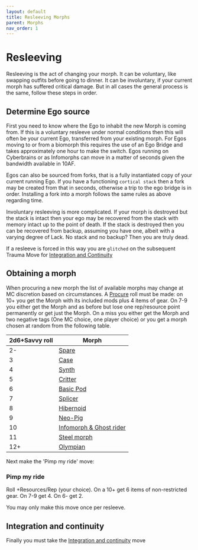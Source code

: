 ```yaml
---
layout: default
title: Resleeving Morphs
parent: Morphs
nav_order: 1
---
```


# Resleeving

Resleeving is the act of changing your morph. It can be voluntary, like swapping outfits before going to dinner. It can be involuntary, if your current morph has suffered critical damage. But in all cases the general process is the same, follow these steps in order.

## Determine Ego source

First you need to know where the Ego to inhabit the new Morph is coming from. If this is a voluntary resleeve under normal conditions then this will often be your current Ego, transferred from your existing morph. For Egos moving to or from a biomorph this requires the use of an Ego Bridge and takes approximately one hour to make the switch. Egos running on Cyberbrains or as Infomorphs can move in a matter of seconds given the bandwidth available in 10AF.

Egos can also be sourced from forks, that is a fully instantiated copy of your current running Ego. If you have a functioning `cortical stack` then a fork may be created from that in seconds, otherwise a trip to the ego bridge is in order. Installing a fork into a morph follows the same rules as above regarding time.

Involuntary resleeving is more complicated. If your morph is destroyed but the stack is intact then your ego may be recovered from the stack with memory intact up to the point of death. If the stack is destroyed then you can be recovered from backup, assuming you have one, albeit with a varying degree of Lack. No stack and no backup? Then you are truly dead.

If a resleeve is forced in this way you are `glitched` on the subsequent Trauma Move for [Integration and Continuity](/content/moves/basicmoves.html#integration-and-continuity)

## Obtaining a morph

When procuring a new morph the list of available morphs may change at MC discretion based on circumstances. A [Procure]() roll must be made: on 10+ you get the Morph with its included mods plus 4 items of gear. On 7-9 you either get the Morph and as before but lose one rep/resource point permanently or get just the Morph. On a miss you either get the Morph and two negative tags (One MC choice, one player choice) or you get a morph chosen at random from the following table.

| 2d6+Savvy roll | Morph                                                                |
| -------------- | -------------------------------------------------------------------- |
| 2-             | [Spare](/content/morphs/synthetics.html#spare)                       |
| 3              | [Case](/content/morphs/synthetics.html#case)                         |
| 4              | [Synth](/content/morphs/synthetics.html#synth)                       |
| 5              | [Critter](/content/morphs/pods.html#critters)                        |
| 6              | [Basic Pod](/content/morphs/pods.html#basic-pods)                    |
| 7              | [Splicer](/content/morphs/biomorphs.html#splicers)                   |
| 8              | [Hibernoid](/content/morphs/biomorphs.html#hibernoids)               |
| 9              | [Neo-Pig](/content/morphs/biomorphs.html#neo-pig)                    |
| 10             | [Infomorph & Ghost rider](/content/morphs/infomorphs.html#infomorph) |
| 11             | [Steel morph](/content/morphs/synthetics.html#steel-morph)           |
| 12+            | [Olympian](/content/morphs/biomorphs.html#olympians)                 |

Next make the 'Pimp my ride' move:

### Pimp my ride

Roll +Resources/Rep (your choice). On a 10+ get 6 items of non-restricted gear. On 7-9 get 4. On 6- get 2.

You may only make this move once per resleeve.

## Integration and continuity

Finally you must take the [Integration and continuity](/content/moves/basicmoves.html#integration-and-continuity) move
